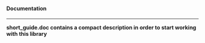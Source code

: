 <h4>Documentation<h4/>
  <hr/>
<p style="font-size:14px">short_guide.doc contains a compact description in order to start working with this library</p> 

